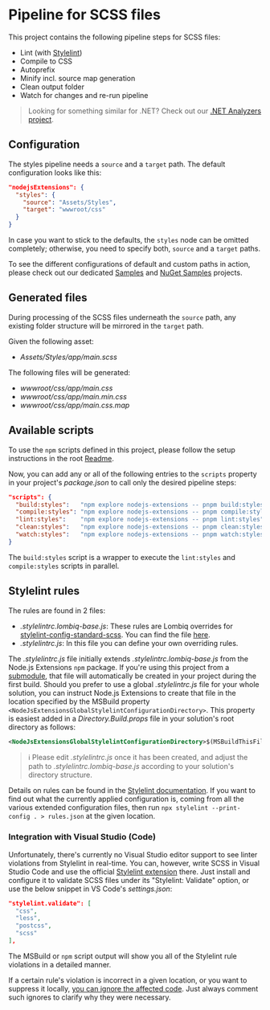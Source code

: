 # Pipeline for SCSS files

This project contains the following pipeline steps for SCSS files:

- Lint (with [Stylelint](https://stylelint.io/))
- Compile to CSS
- Autoprefix
- Minify incl. source map generation
- Clean output folder
- Watch for changes and re-run pipeline

> Looking for something similar for .NET? Check out our [.NET Analyzers project](https://github.com/Lombiq/.NET-Analyzers).

## Configuration

The styles pipeline needs a `source` and a `target` path. The default configuration looks like this:

```json
"nodejsExtensions": {
  "styles": {
    "source": "Assets/Styles",
    "target": "wwwroot/css"
  }
}
```

In case you want to stick to the defaults, the `styles` node can be omitted completely; otherwise, you need to specify both, `source` and a `target` paths.

To see the different configurations of default and custom paths in action, please check out our dedicated [Samples](../../Lombiq.NodeJs.Extensions.Samples/Readme.md) and [NuGet Samples](../../Lombiq.NodeJs.Extensions.Samples.NuGet/Readme.md) projects.

## Generated files

During processing of the SCSS files underneath the `source` path, any existing folder structure will be mirrored in the `target` path.

Given the following asset:

- _Assets/Styles/app/main.scss_

The following files will be generated:

- _wwwroot/css/app/main.css_
- _wwwroot/css/app/main.min.css_
- _wwwroot/css/app/main.css.map_

## Available scripts

To use the `npm` scripts defined in this project, please follow the setup instructions in the root [Readme](../../Readme.md#how-to-trigger-pipelines-on-demand).

Now, you can add any or all of the following entries to the `scripts` property in your project's _package.json_ to call only the desired pipeline steps:

```json
"scripts": {
  "build:styles":   "npm explore nodejs-extensions -- pnpm build:styles",
  "compile:styles": "npm explore nodejs-extensions -- pnpm compile:styles",
  "lint:styles":    "npm explore nodejs-extensions -- pnpm lint:styles",
  "clean:styles":   "npm explore nodejs-extensions -- pnpm clean:styles",
  "watch:styles":   "npm explore nodejs-extensions -- pnpm watch:styles"
}
```

The `build:styles` script is a wrapper to execute the `lint:styles` and `compile:styles` scripts in parallel.

## Stylelint rules

The rules are found in 2 files:

- _.stylelintrc.lombiq-base.js_: These rules are Lombiq overrides for [stylelint-config-standard-scss](https://www.npmjs.com/package/stylelint-config-standard-scss). You can find the file [here](../config/.stylelintrc.lombiq-base.js).
- _.stylelintrc.js_: In this file you can define your own overriding rules.

The _.stylelintrc.js_ file initially extends _.stylelintrc.lombiq-base.js_ from the Node.js Extensions `npm` package. If you're using this project from a [submodule](../../Readme.md#as-a-git-submodule), that file will automatically be created in your project during the first build. Should you prefer to use a global _.stylelintrc.js_ file for your whole solution, you can instruct Node.js Extensions to create that file in the location specified by the MSBuild property `<NodeJsExtensionsGlobalStylelintConfigurationDirectory>`. This property is easiest added in a _Directory.Build.props_ file in your solution's root directory as follows:

```xml
<NodeJsExtensionsGlobalStylelintConfigurationDirectory>$(MSBuildThisFileDirectory)</NodeJsExtensionsGlobalStylelintConfigurationDirectory>
```

> ℹ Please edit _.stylelintrc.js_ once it has been created, and adjust the path to _.stylelintrc.lombiq-base.js_ according to your solution's directory structure.

Details on rules can be found in the [Stylelint documentation](https://stylelint.io/user-guide/rules/list/). If you want to find out what the currently applied configuration is, coming from all the various extended configuration files, then run `npx stylelint --print-config . > rules.json` at the given location.

### Integration with Visual Studio (Code)

Unfortunately, there's currently no Visual Studio editor support to see linter violations from Stylelint in real-time. You can, however, write SCSS in Visual Studio Code and use the official [Stylelint extension](https://marketplace.visualstudio.com/items?itemName=stylelint.vscode-stylelint) there. Just install and configure it to validate SCSS files under its "Stylelint: Validate" option, or use the below snippet in VS Code's _settings.json_:

```json
"stylelint.validate": [
  "css",
  "less",
  "postcss",
  "scss"
],
```

The MSBuild or `npm` script output will show you all of the Stylelint rule violations in a detailed manner.

If a certain rule's violation is incorrect in a given location, or you want to suppress it locally, [you can ignore the affected code](https://stylelint.io/user-guide/ignore-code/). Just always comment such ignores to clarify why they were necessary.
